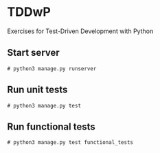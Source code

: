 # TDDwP
Exercises for Test-Driven Development with Python

## Start server

```
# python3 manage.py runserver
```

## Run unit tests

```
# python3 manage.py test
```

## Run functional tests

```
# python3 manage.py test functional_tests
```
